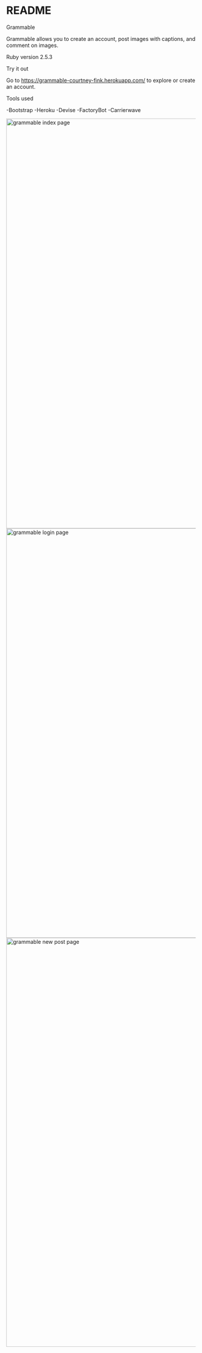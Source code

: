 # README

Grammable

Grammable allows you to create an account, post images with captions, and comment on images. 

Ruby version
2.5.3

Try it out

Go to https://grammable-courtney-fink.herokuapp.com/ to explore or create an account. 

Tools used

-Bootstrap
-Heroku
-Devise
-FactoryBot
-Carrierwave

<img width="1088" alt="grammable index page" src="https://user-images.githubusercontent.com/49853567/80625224-e4c32b00-8a1a-11ea-8771-37f9657e8595.png">

<img width="1087" alt="grammable login page" src="https://user-images.githubusercontent.com/49853567/80625233-e987df00-8a1a-11ea-9b13-cbb0e2e2f3d0.png">

<img width="1086" alt="grammable new post page" src="https://user-images.githubusercontent.com/49853567/80625251-f0165680-8a1a-11ea-9d2d-c2d33d8db025.png">
